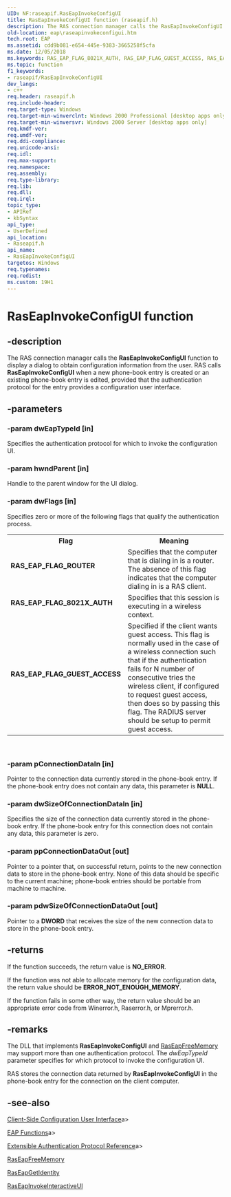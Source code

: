 ```yaml
---
UID: NF:raseapif.RasEapInvokeConfigUI
title: RasEapInvokeConfigUI function (raseapif.h)
description: The RAS connection manager calls the RasEapInvokeConfigUI function to display a dialog to obtain configuration information from the user.
old-location: eap\raseapinvokeconfigui.htm
tech.root: EAP
ms.assetid: cdd9b081-e654-445e-9383-3665258f5cfa
ms.date: 12/05/2018
ms.keywords: RAS_EAP_FLAG_8021X_AUTH, RAS_EAP_FLAG_GUEST_ACCESS, RAS_EAP_FLAG_ROUTER, RasEapInvokeConfigUI, RasEapInvokeConfigUI callback, RasEapInvokeConfigUI callback function [EAP], _eap_raseapinvokeconfigui, eap.raseapinvokeconfigui, raseapif/RasEapInvokeConfigUI
ms.topic: function
f1_keywords:
- raseapif/RasEapInvokeConfigUI
dev_langs:
- c++
req.header: raseapif.h
req.include-header: 
req.target-type: Windows
req.target-min-winverclnt: Windows 2000 Professional [desktop apps only]
req.target-min-winversvr: Windows 2000 Server [desktop apps only]
req.kmdf-ver: 
req.umdf-ver: 
req.ddi-compliance: 
req.unicode-ansi: 
req.idl: 
req.max-support: 
req.namespace: 
req.assembly: 
req.type-library: 
req.lib: 
req.dll: 
req.irql: 
topic_type:
- APIRef
- kbSyntax
api_type:
- UserDefined
api_location:
- Raseapif.h
api_name:
- RasEapInvokeConfigUI
targetos: Windows
req.typenames: 
req.redist: 
ms.custom: 19H1
---
```


# RasEapInvokeConfigUI function


## -description


The RAS connection manager calls the <b>RasEapInvokeConfigUI</b> function to display a dialog to obtain configuration information from the user. RAS calls 
<b>RasEapInvokeConfigUI</b> when a new phone-book entry is created or an existing phone-book entry is edited, provided that the authentication protocol for the entry provides a configuration user interface.


## -parameters




### -param dwEapTypeId [in]

Specifies the authentication protocol for which to invoke the configuration UI.


### -param hwndParent [in]

Handle to the parent window for the UI dialog.


### -param dwFlags [in]

Specifies zero or more of the following flags that qualify the authentication process.

<table>
<tr>
<th>Flag</th>
<th>Meaning</th>
</tr>
<tr>
<td width="40%"><a id="RAS_EAP_FLAG_ROUTER"></a><a id="ras_eap_flag_router"></a><dl>
<dt><b>RAS_EAP_FLAG_ROUTER</b></dt>
</dl>
</td>
<td width="60%">
Specifies that the computer that is dialing in is a router. The absence of this flag indicates that the computer dialing in is a RAS client.

</td>
</tr>
<tr>
<td width="40%"><a id="RAS_EAP_FLAG_8021X_AUTH"></a><a id="ras_eap_flag_8021x_auth"></a><dl>
<dt><b>RAS_EAP_FLAG_8021X_AUTH</b></dt>
</dl>
</td>
<td width="60%">
Specifies that this session is executing in a wireless context.

</td>
</tr>
<tr>
<td width="40%"><a id="RAS_EAP_FLAG_GUEST_ACCESS"></a><a id="ras_eap_flag_guest_access"></a><dl>
<dt><b>RAS_EAP_FLAG_GUEST_ACCESS</b></dt>
</dl>
</td>
<td width="60%">
Specified if the client wants guest access. This flag is normally used in the case of a wireless connection such that if the authentication fails for N number of consecutive tries the wireless client, if configured to request guest access, then does so by passing this flag. The RADIUS server should be setup to permit guest access.

</td>
</tr>
</table>
 


### -param pConnectionDataIn [in]

Pointer to the connection data currently stored in the phone-book entry. If the phone-book entry does not contain any data, this parameter is <b>NULL</b>.


### -param dwSizeOfConnectionDataIn [in]

Specifies the size of the connection data currently stored in the phone-book entry. If the phone-book entry for this connection does not contain any data, this parameter is  zero.


### -param ppConnectionDataOut [out]

Pointer to a pointer that, on successful return, points to the new connection data to store in the phone-book entry. None of this data should be specific to the current machine; phone-book entries should be portable from machine to machine.


### -param pdwSizeOfConnectionDataOut [out]

Pointer to a <b>DWORD</b> that receives the size of the new connection data to store in the phone-book entry.


## -returns



If the function succeeds, the return value is <b>NO_ERROR</b>.

If the function was not able to allocate memory for the configuration data, the return value should be <b>ERROR_NOT_ENOUGH_MEMORY</b>.

If the function fails in some other way, the return value should be an appropriate error code from Winerror.h, Raserror.h, or Mprerror.h.




## -remarks



The DLL that implements 
<b>RasEapInvokeConfigUI</b> and 
<a href="https://docs.microsoft.com/previous-versions/windows/desktop/api/raseapif/nf-raseapif-raseapfreememory">RasEapFreeMemory</a> may support more than one authentication protocol. The <i>dwEapTypeId</i> parameter specifies for which protocol to invoke the configuration UI.

RAS stores the connection data returned by 
<b>RasEapInvokeConfigUI</b> in the phone-book entry for the connection on the client computer.




## -see-also




[Client-Side Configuration User Interface](https://docs.microsoft.com/windows/win32/eap/client-side-configuration-user-interface)a>



[EAP Functions](https://docs.microsoft.com/windows/win32/eap/eap-functions)a>



[Extensible Authentication Protocol Reference](https://docs.microsoft.com/windows/win32/eap/extensible-authentication-protocol-reference)a>



<a href="https://docs.microsoft.com/previous-versions/windows/desktop/api/raseapif/nf-raseapif-raseapfreememory">RasEapFreeMemory</a>



<a href="https://docs.microsoft.com/previous-versions/windows/desktop/api/raseapif/nf-raseapif-raseapgetidentity">RasEapGetIdentity</a>



<a href="https://docs.microsoft.com/previous-versions/windows/desktop/api/raseapif/nf-raseapif-raseapinvokeinteractiveui">RasEapInvokeInteractiveUI</a>
 

 


